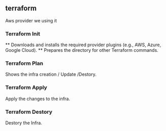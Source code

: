 ## terraform

Aws provider we using it 

### Terraform Init

** Downloads and installs the required provider plugins (e.g., AWS, Azure, Google Cloud). **
Prepares the directory for other Terraform commands. 

### Terraform Plan 

Shows the infra creation / Update /Destory.

### Terraform Apply 

Apply the changes to the infra.

### Terraform Destory 

Destory the Infra.

